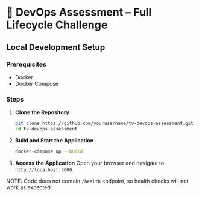 # 🚀 DevOps Assessment – Full Lifecycle Challenge

## Local Development Setup
### Prerequisites
- Docker
- Docker Compose

### Steps

1. **Clone the Repository**
   ```bash
   git clone https://github.com/yourusername/tv-devops-assessment.git
   cd tv-devops-assessment
   ```
2. **Build and Start the Application**
   ```bash
   docker-compose up --build
   ```
3. **Access the Application**
   Open your browser and navigate to `http://localhost:3000`.


NOTE: Code does not contain `/health` endpoint, so health checks will not work as expected.